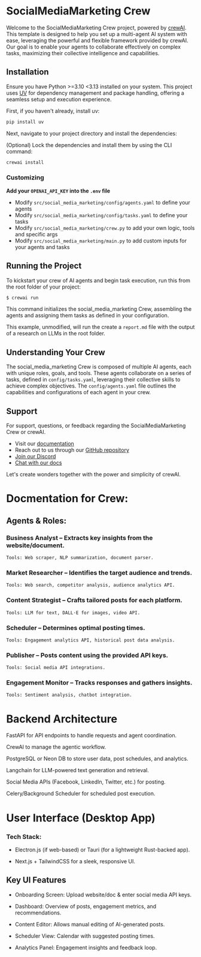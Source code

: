 # SocialMediaMarketing Crew

Welcome to the SocialMediaMarketing Crew project, powered by [crewAI](https://crewai.com). This template is designed to help you set up a multi-agent AI system with ease, leveraging the powerful and flexible framework provided by crewAI. Our goal is to enable your agents to collaborate effectively on complex tasks, maximizing their collective intelligence and capabilities.

## Installation

Ensure you have Python >=3.10 <3.13 installed on your system. This project uses [UV](https://docs.astral.sh/uv/) for dependency management and package handling, offering a seamless setup and execution experience.

First, if you haven't already, install uv:

```bash
pip install uv
```

Next, navigate to your project directory and install the dependencies:

(Optional) Lock the dependencies and install them by using the CLI command:
```bash
crewai install
```
### Customizing

**Add your `OPENAI_API_KEY` into the `.env` file**

- Modify `src/social_media_marketing/config/agents.yaml` to define your agents
- Modify `src/social_media_marketing/config/tasks.yaml` to define your tasks
- Modify `src/social_media_marketing/crew.py` to add your own logic, tools and specific args
- Modify `src/social_media_marketing/main.py` to add custom inputs for your agents and tasks

## Running the Project

To kickstart your crew of AI agents and begin task execution, run this from the root folder of your project:

```bash
$ crewai run
```

This command initializes the social_media_marketing Crew, assembling the agents and assigning them tasks as defined in your configuration.

This example, unmodified, will run the create a `report.md` file with the output of a research on LLMs in the root folder.

## Understanding Your Crew

The social_media_marketing Crew is composed of multiple AI agents, each with unique roles, goals, and tools. These agents collaborate on a series of tasks, defined in `config/tasks.yaml`, leveraging their collective skills to achieve complex objectives. The `config/agents.yaml` file outlines the capabilities and configurations of each agent in your crew.

## Support

For support, questions, or feedback regarding the SocialMediaMarketing Crew or crewAI.
- Visit our [documentation](https://docs.crewai.com)
- Reach out to us through our [GitHub repository](https://github.com/joaomdmoura/crewai)
- [Join our Discord](https://discord.com/invite/X4JWnZnxPb)
- [Chat with our docs](https://chatg.pt/DWjSBZn)

Let's create wonders together with the power and simplicity of crewAI.


# Docmentation for Crew:

## Agents & Roles:
### Business Analyst – Extracts key insights from the website/document.

    Tools: Web scraper, NLP summarization, document parser.

### Market Researcher – Identifies the target audience and trends.

    Tools: Web search, competitor analysis, audience analytics API.

### Content Strategist – Crafts tailored posts for each platform.

    Tools: LLM for text, DALL·E for images, video API.

### Scheduler – Determines optimal posting times.

    Tools: Engagement analytics API, historical post data analysis.

### Publisher – Posts content using the provided API keys.

    Tools: Social media API integrations.

### Engagement Monitor – Tracks responses and gathers insights.

    Tools: Sentiment analysis, chatbot integration.


# Backend Architecture
FastAPI for API endpoints to handle requests and agent coordination.

CrewAI to manage the agentic workflow.

PostgreSQL or Neon DB to store user data, post schedules, and analytics.

Langchain for LLM-powered text generation and retrieval.

Social Media APIs (Facebook, LinkedIn, Twitter, etc.) for posting.

Celery/Background Scheduler for scheduled post execution.

# User Interface (Desktop App)
### Tech Stack:

- Electron.js (if web-based) or Tauri (for a lightweight Rust-backed app).

- Next.js + TailwindCSS for a sleek, responsive UI.

## Key UI Features
- Onboarding Screen: Upload website/doc & enter social media API keys.

- Dashboard: Overview of posts, engagement metrics, and recommendations.

- Content Editor: Allows manual editing of AI-generated posts.

- Scheduler View: Calendar with suggested posting times.

- Analytics Panel: Engagement insights and feedback loop.